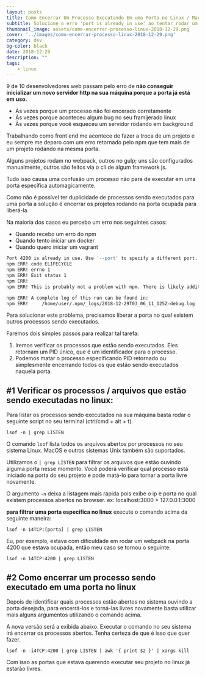 ```yaml
---
layout: posts
title: Como Encerrar Um Processo Executando Em uma Porta no Linux / MacOS
subtitle: Solucione o erro 'port is already in use' ao tentar rodar um servidor http
thumbnail_image: assets/como-encerrar-processo-linux-2018-12-29.png
cover: '../images/como-encerrar-processo-linux-2018-12-29.png'
category: dev
bg-color: black
date: 2018-12-29
description: ""
tags:
	- linux
---
```


9 de 10 desenvolvedores web passam pelo erro de **não conseguir inicializar um novo servidor http na sua máquina porque a porta já está em uso.**

- Às vezes porque um processo não foi encerado corretamente
- Às vezes porque aconteceu algum bug no seu framijerado linux
- Às vezes porque você esqueceu um servidor rodando em background

Trabalhando como front end me acontece de fazer a troca de um projeto e eu sempre me deparo com um erro retornado pelo npm que tem mais de um projeto rodando na mesma porta.

Alguns projetos rodam no webpack, outros no gulp; uns são configurados manualmente, outros são feitos via o cli de algum framework js.

Tudo isso causa uma confusão um processo não para de executar em uma porta específica automagicamente.

Como não é possível ter duplicidade de processos sendo executados para uma porta a solução é encerrar os projetos rodando na porta ocupada para liberá-la.

Na maioria dos casos eu percebo um erro nos seguintes casos:

- Quando recebo um erro do npm
- Quando tento iniciar um docker
- Quando quero iniciar um vagrant

```bash
Port 4200 is already in use. Use '--port' to specify a different port.
npm ERR! code ELIFECYCLE
npm ERR! errno 1
npm ERR! Exit status 1
npm ERR!
npm ERR! This is probably not a problem with npm. There is likely additional logging output above.

npm ERR! A complete log of this run can be found in:
npm ERR!     /home/user/.npm/_logs/2018-12-29T03_06_11_125Z-debug.log
```

Para solucionar este problema, precisamos liberar a porta no qual existem outros processos sendo executados.

Faremos dois simples passos para realizar tal tarefa:

1. Iremos verificar os processos que estão sendo executados. Eles retornam um PID único, que é um identificador para o processo.
2. Podemos matar o processo específicando PID retornado ou simplesmente encerrando todos os que estão sendo executados naquela porta.

## #1 Verificar os processos / arquivos que estão sendo executadas no linux:

Para listar os processos sendo executados na sua máquina basta rodar o seguinte script no seu terminal (ctrl/cmd + alt + t).

`lsof -n | grep LISTEN`

O comando `lsof` lista todos os arquivos abertos por processos no seu sistema Linux. MacOS e outros sistemas Unix também são suportados.

Utilizamos o `| grep LISTEN` para filtrar os arquivos que estão ouvindo alguma porta nesse momento. Você poderá verificar qual processo está iniciado na porta do seu projeto e pode matá-lo para tornar a porta livre novamente.

O argumento `-n` deixa a listagem mais rápida pois exibe o ip e porta no qual existem processos abertos no browser. ex: localhost:3000 > 127.0.0.1:3000

**para filtrar uma porta específica no linux** execute o comando acima da seguinte maneira:

`lsof -n 14TCP:[porta] | grep LISTEN`

Eu, por exemplo, estava com dificuldade em rodar um webpack na porta 4200 que estava ocupada, então meu caso se tornou o seguinte:

`lsof -n 14TCP:4200 | grep LISTEN`

## #2 Como encerrar um processo sendo executado em uma porta no linux

Depois de identificar quais processos estão abertos no sistema ouvindo a porta desejada, para encerrá-los e torná-las livres novamente basta utilizar mais alguns argumentos utilizando o comando acima.

A nova versão será a exibida abaixo. Executar o comando no seu sistema irá encerrar os processos abertos. Tenha certeza de que é isso que quer fazer.

`lsof -n -i4TCP:4200 | grep LISTEN | awk '{ print $2 }' | xargs kill`

Com isso as portas que estava querendo executar seu projeto no linux já estarão livres.
